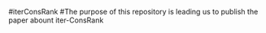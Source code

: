 #iterConsRank
#The purpose of this repository is leading us to publish the paper abount iter-ConsRank
